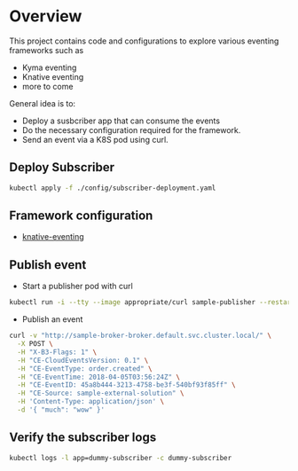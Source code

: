 # Overview

This project contains code and configurations to explore various eventing frameworks such as

* Kyma eventing
* Knative eventing
* more to come

General idea is to:
 
* Deploy a susbcriber app that can consume the events
* Do the necessary configuration required for the framework.
* Send an event via a K8S pod using curl.

## Deploy Subscriber

```bash
kubectl apply -f ./config/subscriber-deployment.yaml
```

## Framework configuration

* [knative-eventing](./knative-eventing.md)


## Publish event

* Start a publisher pod with curl

```bash
kubectl run -i --tty --image appropriate/curl sample-publisher --restart=Never --rm /bin/sh
```

* Publish an event

```bash
curl -v "http://sample-broker-broker.default.svc.cluster.local/" \
  -X POST \
  -H "X-B3-Flags: 1" \
  -H "CE-CloudEventsVersion: 0.1" \
  -H "CE-EventType: order.created" \
  -H "CE-EventTime: 2018-04-05T03:56:24Z" \
  -H "CE-EventID: 45a8b444-3213-4758-be3f-540bf93f85ff" \
  -H "CE-Source: sample-external-solution" \
  -H 'Content-Type: application/json' \
  -d '{ "much": "wow" }'
```
## Verify the subscriber logs

```bash
kubectl logs -l app=dummy-subscriber -c dummy-subscriber
```
